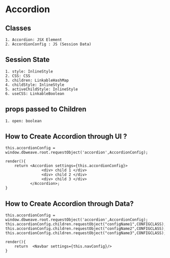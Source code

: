 # Accordion

## Classes
    1. Accordion: JSX Element
    2. AccordionConfig : JS (Session Data)
    
## Session State
    1. style: InlineStyle 
    2. CSS: CSS
    3. children: LinkableHashMap 
    4. childStyle: InlineStyle
    5. activeChildStyle: InlineStyle
    6. useCSS: LinkableBoolean 
    
## props passed to Children
    1. open: boolean
    
    
## How to Create Accordion through UI ?

    this.accordionConfig = window.dbweave.root.requestObject('accordion',AccordionConfig);
   
    render(){
        return <Accordion settings={this.accordionConfig}>
                    <div> child 1 </div>
                    <div> child 2 </div>
                    <div> child 3 </div>
               </Accordion>;
    }
    
    
## How to Create Accordion through Data?
    
    this.accordionConfig = window.dbweave.root.requestObject('accordion',AccordionConfig);
    this.accordionConfig.children.requestObject("configName1",CONFIGCLASS);
    this.accordionConfig.children.requestObject("configName2",CONFIGCLASS);
    this.accordionConfig.children.requestObject("configName3",CONFIGCLASS);
    
    render(){
        return  <Navbar settings={this.navConfig}/>
    }